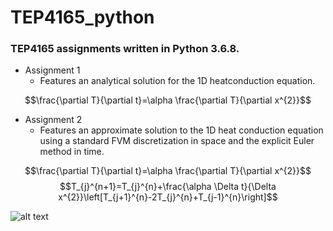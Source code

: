# TEP4165_python #
### TEP4165 assignments written in Python 3.6.8. ###

* Assignment 1
   * Features an analytical solution for the 1D heatconduction equation.
   
$$\frac{\partial T}{\partial t}=\alpha \frac{\partial T}{\partial x^{2}}$$

                  
* Assignment 2
   * Features an approximate solution to the 1D heat conduction equation using a standard FVM discretization in space and the explicit Euler method in time.

$$\frac{\partial T}{\partial t}=\alpha \frac{\partial T}{\partial x^{2}}$$
$$T_{j}^{n+1}=T_{j}^{n}+\frac{\alpha \Delta t}{\Delta x^{2}}\left[T_{j+1}^{n}-2T_{j}^{n}+T_{j-1}^{n}\right]$$

![alt text](https://rhttps://github.com/danielhalvorsen/TEP4165_python/blob/master/Assignment_script/FVM_EXACT_HEATCONDUCTION.png)